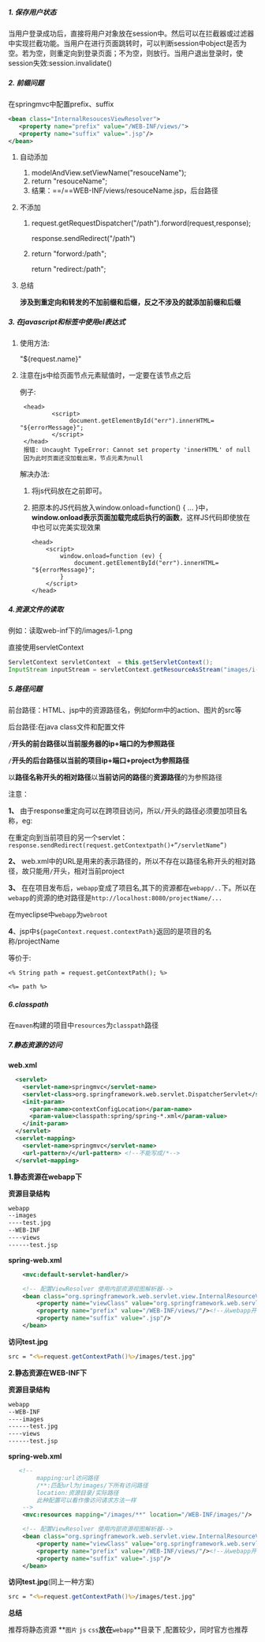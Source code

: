 ##### 1. 保存用户状态

当用户登录成功后，直接将用户对象放在session中。然后可以在拦截器或过滤器中实现拦截功能。当用户在进行页面跳转时，可以判断session中object是否为空。若为空，则重定向到登录页面；不为空，则放行。当用户退出登录时，使session失效:session.invalidate()

##### 2. 前缀问题

在springmvc中配置prefix、suffix

```xml
<bean class="InternalResoucesViewResolver">
​	<property name="prefix" value="/WEB-INF/views/">
​	<property name="suffix" value=".jsp"/>
</bean>
```

1. 自动添加

   1. modelAndView.setViewName("resouceName");
   2. return "resouceName";
   3. 结果：==/==WEB-INF/views/resouceName.jsp，后台路径

2. 不添加

   1. request.getRequestDispatcher("/path").forword(request,response);

      response.sendRedirect("/path")

   2. return "forword:/path";

      return  "redirect:/path";

3. 总结

   **涉及到重定向和转发的不加前缀和后缀，反之不涉及的就添加前缀和后缀**

##### 3. 在javascript和标签中使用el表达式

1. 使用方法:

   "${request.name}"

2. 注意在js中给页面节点元素赋值时，一定要在该节点之后

   例子:

   ```javasc
    <head>
    		<script>
    			 document.getElementById("err").innerHTML= "${errorMessage}";
    		</script>
    </head>
    报错: Uncaught TypeError: Cannot set property 'innerHTML' of null
    因为此时页面还没加载出来，节点元素为null
   ```

   解决办法:

   1. 将js代码放在</body>之前即可。

   2. 把原本的JS代码放入window.onload=function() { ... }中，**window.onload表示页面加载完成后执行的函数**，这样JS代码即使放在<head>中也可以完美实现效果

      ```:british_virgin_islands:
      <head>
          <script>
              window.onload=function (ev) {
                  document.getElementById("err").innerHTML= "${errorMessage}";
              }
          </script>
      </head>
      ```

##### 4.资源文件的读取

例如：读取web-inf下的/images/i-1.png

直接使用servletContext

```java
ServletContext servletContext  = this.getServletContext();
InputStream inputStream = servletContext.getResourceAsStream("images/i-1.png");
```

##### 5.路径问题

前台路径：HTML、jsp中的资源路径名，例如form中的action、图片的src等

后台路径:在java class文件和配置文件

`/`**开头的前台路径以当前服务器的ip+端口的为参照路径**

`/`**开头的后台路径以当前的项目ip+端口+project为参照路径**

以**路径名称开头的相对路径**以**当前访问的路径**的**资源路径**的为参照路径

注意：

**1、** 由于response重定向可以在跨项目访问，所以`/`开头的路径必须要加项目名称，eg:

在重定向到当前项目的另一个servlet：`response.sendRedirect(request.getContextpath()+”/servletName”)`

**2、** web.xml中的URL是用来的表示路径的，所以不存在以路径名称开头的相对路径，故只能用`/`开头，相对当前project

**3、** 在在项目发布后，`webapp`变成了项目名,其下的资源都在`webapp/..`下。所以在`webapp`的资源的绝对路径是`http://localhost:8080/projectName/...`

在myeclipse中`webapp`为`webroot`

**4**、jsp中`${pageContext.request.contextPath}`返回的是项目的名称/projectName

等价于:

`<% String path = request.getContextPath(); %>`

`<%= path %>`

##### 6.classpath

在`maven`构建的项目中`resources`为`classpath`路径

##### 7.静态资源的访问

**web.xml**

```xml
  <servlet>
    <servlet-name>springmvc</servlet-name>
    <servlet-class>org.springframework.web.servlet.DispatcherServlet</servlet-class>
    <init-param>
      <param-name>contextConfigLocation</param-name>
      <param-value>classpath:spring/spring-*.xml</param-value>
    </init-param>
  </servlet>
  <servlet-mapping>
    <servlet-name>springmvc</servlet-name>
    <url-pattern>/</url-pattern> <!--不能写成/*-->
  </servlet-mapping>
```

**1.静态资源在webapp下**

**资源目录结构**

```bash
webapp
--images
----test.jpg
--WEB-INF
----views
------test.jsp
```

**spring-web.xml**

```xml
    <mvc:default-servlet-handler/>

    <!-- 配置ViewResolver 使用内部资源视图解析器-->
    <bean class="org.springframework.web.servlet.view.InternalResourceViewResolver">
        <property name="viewClass" value="org.springframework.web.servlet.view.JstlView"/>
        <property name="prefix" value="/WEB-INF/views/"/><!--从webapp开始-->
        <property name="suffix" value=".jsp"/>
    </bean>
```

**访问test.jpg**

```jsp
src = "<%=request.getContextPath()%>/images/test.jpg"
```

**2.静态资源在WEB-INF下**

**资源目录结构**

```bash
webapp
--WEB-INF
----images
------test.jpg
----views
------test.jsp
```

**spring-web.xml**

```xml
   <!--
        mapping:url访问路径
        /**:匹配url为/images/下所有访问路径
        location:资源目录/实际路径
        此种配置可以看作像访问请求方法一样
    -->
    <mvc:resources mapping="/images/**" location="/WEB-INF/images/"/>

    <!-- 配置ViewResolver 使用内部资源视图解析器-->
    <bean class="org.springframework.web.servlet.view.InternalResourceViewResolver">
        <property name="viewClass" value="org.springframework.web.servlet.view.JstlView"/>
        <property name="prefix" value="/WEB-INF/views/"/><!--从webapp开始-->
        <property name="suffix" value=".jsp"/>
    </bean>
```

**访问test.jpg**(同上一种方案)

```jsp
src = "<%=request.getContextPath()%>/images/test.jpg"
```

**总结**

推荐将静态资源 **`图片` `js` `css`**放在**`webapp`**目录下 ,配置较少，同时官方也推荐